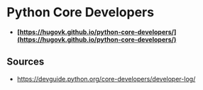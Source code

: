 # Python Core Developers

* **[https://hugovk.github.io/python-core-developers/](https://hugovk.github.io/python-core-developers/)**

## Sources

* https://devguide.python.org/core-developers/developer-log/
